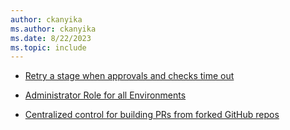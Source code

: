 ```yaml
---
author: ckanyika
ms.author: ckanyika
ms.date: 8/22/2023
ms.topic: include
---
```


- [Retry a stage when approvals and checks time out](#retry-a-stage-when-approvals-and-checks-time-out)

- [Administrator Role for all Environments](#administrator-role-for-all-environments)

- [Centralized control for building PRs from forked GitHub repos](#centralized-control-for-building-prs-from-forked-github-repos)